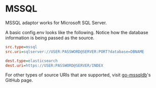# MSSQL

MSSQL adaptor works for Microsoft SQL Server.

A basic config.env looks like the following.
Notice how the database information is being passed as the source.

```ini
src.type=mssql
src.uri=sqlserver://USER:PASSWORD@SERVER:PORT?database=DBNAME

dest.type=elasticsearch
dest.uri=https://USER:PASSWORD@SERVER/INDEX
```

For other types of source URIs that are supported, visit [go-mssqldb](https://github.com/denisenkom/go-mssqldb#connection-parameters-and-dsn)'s GitHub page. 
